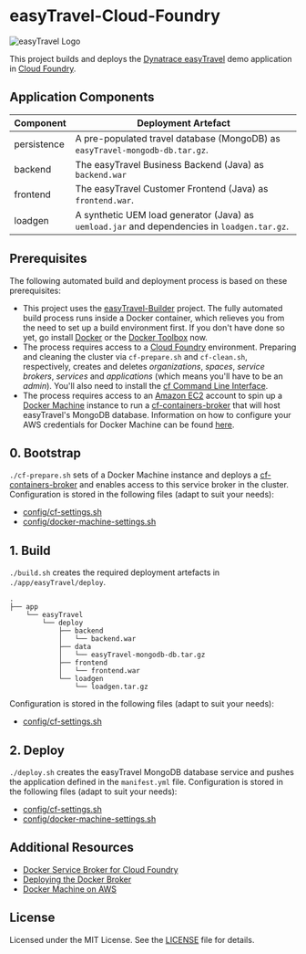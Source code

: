 # easyTravel-Cloud-Foundry

![easyTravel Logo](https://github.com/dynatrace-innovationlab/easyTravel-Builder/blob/images/easyTravel-logo.png)

This project builds and deploys the [Dynatrace easyTravel](https://community.dynatrace.com/community/display/DL/Demo+Applications+-+easyTravel) demo application in [Cloud Foundry](https://en.wikipedia.org/wiki/Cloud_Foundry).

## Application Components

| Component   | Deployment Artefact
|:------------|--------------------
| persistence  | A pre-populated travel database (MongoDB) as `easyTravel-mongodb-db.tar.gz`.
| backend     | The easyTravel Business Backend (Java) as `backend.war`
| frontend    | The easyTravel Customer Frontend (Java) as `frontend.war`.
| loadgen     | A synthetic UEM load generator (Java) as `uemload.jar` and dependencies in `loadgen.tar.gz`.

## Prerequisites

The following automated build and deployment process is based on these prerequisites:

- This project uses the [easyTravel-Builder](https://github.com/dynatrace-innovationlab/easyTravel-Builder) project. The fully automated build process runs inside a Docker container, which relieves you from the need to set up a build environment first. If you don't have done so yet, go install [Docker](https://docs.docker.com/linux/step_one/) or the [Docker Toolbox](https://www.docker.com/products/docker-toolbox) now.
- The process requires access to a [Cloud Foundry](https://en.wikipedia.org/wiki/Cloud_Foundry) environment. Preparing and cleaning the cluster via `cf-prepare.sh` and `cf-clean.sh`, respectively, creates and deletes *organizations*, *spaces*, *service brokers*, *services* and *applications* (which means you'll have to be an *admin*). You'll also need to install the [cf Command Line Interface](http://docs.cloudfoundry.org/cf-cli/install-go-cli.html).
- The process requires access to an [Amazon EC2](https://aws.amazon.com/ec2/) account to spin up a [Docker Machine](https://docs.docker.com/machine/overview/) instance to run a [cf-containers-broker](https://github.com/cloudfoundry-community/cf-containers-broker) that will host easyTravel's MongoDB database. Information on how to configure your AWS credentials for Docker Machine can be found [here](https://docs.docker.com/machine/drivers/aws/#configuring-credentials).

## 0. Bootstrap

`./cf-prepare.sh` sets of a Docker Machine instance and deploys a [cf-containers-broker](https://github.com/cloudfoundry-community/cf-containers-broker) and enables access to this service broker in the cluster. Configuration is stored in the following files (adapt to suit your needs):

- [config/cf-settings.sh](https://github.com/dynatrace-innovationlab/easyTravel-Cloud-Foundry/blob/master/config/cf-settings.sh)
- [config/docker-machine-settings.sh](https://github.com/dynatrace-innovationlab/easyTravel-Cloud-Foundry/blob/master/config/docker-machine-settings.sh)

## 1. Build

`./build.sh` creates the required deployment artefacts in `./app/easyTravel/deploy`.

```
.
├── app
    └── easyTravel
        └── deploy
            ├── backend
            │   └── backend.war
            ├── data
            │   └── easyTravel-mongodb-db.tar.gz
            ├── frontend
            │   └── frontend.war
            └── loadgen
                └── loadgen.tar.gz
```

Configuration is stored in the following files (adapt to suit your needs):

- [config/cf-settings.sh](https://github.com/dynatrace-innovationlab/easyTravel-Cloud-Foundry/blob/master/config/cf-settings.sh)

## 2. Deploy

`./deploy.sh` creates the easyTravel MongoDB database service and pushes the application defined in the `manifest.yml` file. Configuration is stored in the following files (adapt to suit your needs):

- [config/cf-settings.sh](https://github.com/dynatrace-innovationlab/easyTravel-Cloud-Foundry/blob/master/config/cf-settings.sh)
- [config/docker-machine-settings.sh](https://github.com/dynatrace-innovationlab/easyTravel-Cloud-Foundry/blob/master/config/docker-machine-settings.sh)

## Additional Resources

- [Docker Service Broker for Cloud Foundry](https://blog.pivotal.io/pivotal-cloud-foundry/products/docker-service-broker-for-cloud-foundry)
- [Deploying the Docker Broker](https://docs.cloud.gov/ops/deploying-the-docker-broker/)
- [Docker Machine on AWS](https://docs.docker.com/machine/drivers/aws/)

## License

Licensed under the MIT License. See the [LICENSE](https://github.com/dynatrace-innovationlab/easyTravel-Cloud-Foundry/blob/master/LICENSE) file for details.